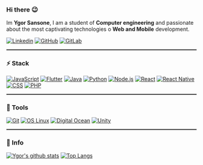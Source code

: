 
### Hi there :wink:
Im **Ygor Sansone**, I am a student of **Computer engineering** and passionate about the most captivating technologies o **Web and Mobile** development.

[![Linkedin](https://img.shields.io/badge/-LinkedIn-blue?logo=Linkedin&logoColor=white&link=https://www.linkedin.com/in/ygorsansone/)](https://www.linkedin.com/in/ygorsansone/)
[![GitHub](https://img.shields.io/github/followers/YgorSansone?label=Seguir&style=social&logo=github&link=https://github.com/login?return_to=%2FYgorSansone)](https://github.com/login?return_to=%2FYgorSansone)
[![GitLab](https://img.shields.io/badge/-gitlab-292a61?logo=Gitlab&logoColor=white&link=https://gitlab.com/YgorSansone)](https://gitlab.com/YgorSansone)

<hr style="border: 1px solid gray"> </hr>

### :zap: Stack
[![JavaScript](https://img.shields.io/badge/-JavaScript-000?logo=JavaScript&link=https://github.com/YgorSansone/Vigas)](https://github.com/YgorSansone/Vigas)
[![Flutter](https://img.shields.io/badge/-Flutter-007ACC?logo=Flutter&logoColor=4cd1fc&link=https://github.com/YgorSansone/Flutter-apps)](https://github.com/YgorSansone/Flutter-apps)
[![Java](https://img.shields.io/badge/-Java-e90101?logo=Java&logoColor=white&link=https://github.com/YgorSansone/Truco_IA)](https://github.com/YgorSansone/Truco_IA)
[![Python](https://img.shields.io/badge/-Python-1e415e?logo=Python&logoColor=ffdd54&link=https://github.com/YgorSansone/react_api)](https://github.com/YgorSansone/react_api)
[![Node.js](https://img.shields.io/badge/-Node.js-67a05b?logo=Node.js&logoColor=ffffff&link=https://github.com/YgorSansone/Drone-REST-API)](https://github.com/YgorSansone/Drone-REST-API)
[![React](https://img.shields.io/badge/-React-61DAFB?logo=React&logoColor=white&link=https://github.com/YgorSansone/Pief-3)](https://github.com/YgorSansone/Pief-3)
[![React Native](https://img.shields.io/badge/-React_Native-61DAFB?logo=Android&logoColor=white&link=https://github.com/YgorSansone/Pief-3)](https://github.com/YgorSansone/Pief-3)
[![CSS](https://img.shields.io/badge/-CSS-1572B6?logo=CSS3&logoColor=white&link=https://github.com/YgorSansone/cubo)](https://github.com/YgorSansone/cubo)
[![PHP](https://img.shields.io/badge/-PHP-8892bf?logo=php&logoColor=22242f&link=https://github.com/YgorSansone/SITES)](https://github.com/YgorSansone/SITES)

<hr style="border: 1px solid gray"> </hr>

### :wrench: Tools
[![Git](https://img.shields.io/badge/-Git-f1361f?logo=Git&logoColor=white&link=https://github.com/YgorSansone)](https://github.com/YgorSansone)
[![OS Linux](https://img.shields.io/badge/-OS_Linux-651f46?logo=Linux&logoColor=white&link=https://ubuntu.com/)](https://ubuntu.com/)
[![Digital Ocean](https://img.shields.io/badge/-Digital_Ocean-4557f8?logo=DigitalOcean&logoColor=white&link=https://www.digitalocean.com/)](https://www.digitalocean.com/)
[![Unity](https://img.shields.io/badge/-Unity-000000?logo=unity&logoColor=white&link=https://unity.com/pt)](https://unity.com/pt)

<hr style="border: 1px solid gray"> </hr>

### :pushpin: Info
[![Ygor's github stats](https://github-readme-stats.vercel.app/api?username=YgorSansone&show_icons=true&theme=dark)](https://github.com/YgorSansone)
[![Top Langs](https://github-readme-stats.vercel.app/api/top-langs/?username=YgorSansone&layout=compact&theme=dark)](https://github.com/YgorSansone/)
